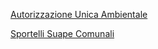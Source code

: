 
[Autorizzazione Unica Ambientale]({{site.baseurl}}/schede/aua/index.html)


[Sportelli Suape Comunali]({{site.baseurl}}/schede/sportellisuape/)
